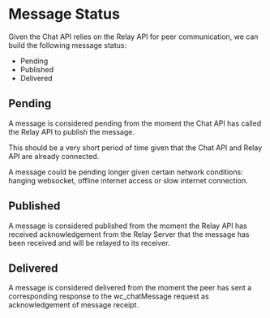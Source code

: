 # Message Status

Given the Chat API relies on the Relay API for peer communication, we can build the following message status:

- Pending
- Published
- Delivered

## Pending

A message is considered pending from the moment the Chat API has called the Relay API to publish the message.

This should be a very short period of time given that the Chat API and Relay API are already connected.

A message could be pending longer given certain network conditions: hanging websocket, offline internet access or slow internet connection.

## Published

A message is considered published from the moment the Relay API has received acknowledgement from the Relay Server that the message has been received and will be relayed to its receiver.

## Delivered

A message is considered delivered from the moment the peer has sent a corresponding response to the wc_chatMessage request as acknowledgement of message receipt.
